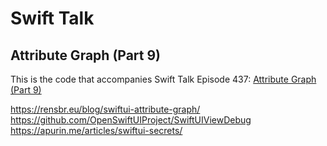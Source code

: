 # Swift Talk
## Attribute Graph (Part 9)

This is the code that accompanies Swift Talk Episode 437: [Attribute Graph (Part 9)](https://talk.objc.io/episodes/S01E437-attribute-graph-part-9)


https://rensbr.eu/blog/swiftui-attribute-graph/
https://github.com/OpenSwiftUIProject/SwiftUIViewDebug
https://apurin.me/articles/swiftui-secrets/
